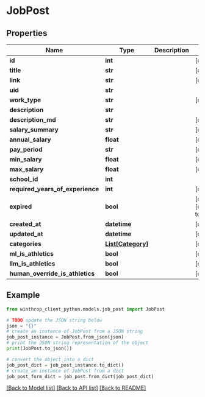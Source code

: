 # JobPost


## Properties

Name | Type | Description | Notes
------------ | ------------- | ------------- | -------------
**id** | **int** |  | [optional] 
**title** | **str** |  | [optional] 
**link** | **str** |  | [optional] 
**uid** | **str** |  | 
**work_type** | **str** |  | [optional] 
**description** | **str** |  | 
**description_md** | **str** |  | [optional] 
**salary_summary** | **str** |  | [optional] 
**annual_salary** | **float** |  | [optional] 
**pay_period** | **str** |  | [optional] 
**min_salary** | **float** |  | [optional] 
**max_salary** | **float** |  | [optional] 
**school_id** | **int** |  | 
**required_years_of_experience** | **int** |  | [optional] 
**expired** | **bool** |  | [optional] [default to False]
**created_at** | **datetime** |  | [optional] 
**updated_at** | **datetime** |  | [optional] 
**categories** | [**List[Category]**](Category.md) |  | [optional] 
**ml_is_athletics** | **bool** |  | [optional] 
**llm_is_athletics** | **bool** |  | [optional] 
**human_override_is_athletics** | **bool** |  | [optional] 

## Example

```python
from winthrop_client_python.models.job_post import JobPost

# TODO update the JSON string below
json = "{}"
# create an instance of JobPost from a JSON string
job_post_instance = JobPost.from_json(json)
# print the JSON string representation of the object
print(JobPost.to_json())

# convert the object into a dict
job_post_dict = job_post_instance.to_dict()
# create an instance of JobPost from a dict
job_post_form_dict = job_post.from_dict(job_post_dict)
```
[[Back to Model list]](../README.md#documentation-for-models) [[Back to API list]](../README.md#documentation-for-api-endpoints) [[Back to README]](../README.md)


